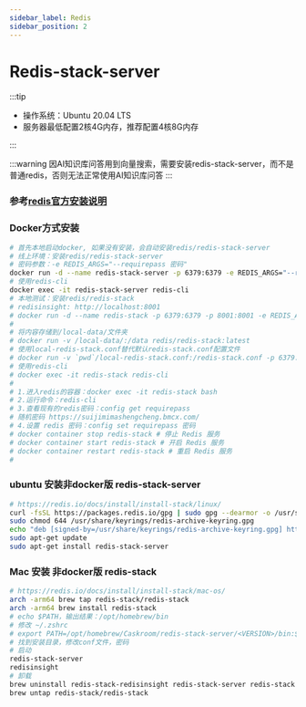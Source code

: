 ```yaml
---
sidebar_label: Redis
sidebar_position: 2
---
```


# Redis-stack-server

:::tip

- 操作系统：Ubuntu 20.04 LTS
- 服务器最低配置2核4G内存，推荐配置4核8G内存

:::

:::warning
因AI知识库问答用到向量搜索，需要安装redis-stack-server，而不是普通redis，否则无法正常使用AI知识库问答
:::

### 参考[redis官方安装说明](https://redis.io/docs/install/install-stack/docker/)

### Docker方式安装

```bash
# 首先本地启动docker, 如果没有安装，会自动安装redis/redis-stack-server
# 线上环境：安装redis/redis-stack-server
# 密码参数：-e REDIS_ARGS="--requirepass 密码"
docker run -d --name redis-stack-server -p 6379:6379 -e REDIS_ARGS="--requirepass 密码" redis/redis-stack-server:latest
# 使用redis-cli
docker exec -it redis-stack-server redis-cli
# 本地测试：安装redis/redis-stack
# redisinsight: http://localhost:8001
# docker run -d --name redis-stack -p 6379:6379 -p 8001:8001 -e REDIS_ARGS="--requirepass 密码" redis/redis-stack:latest
#
# 将内容存储到/local-data/文件夹
# docker run -v /local-data/:/data redis/redis-stack:latest
# 使用local-redis-stack.conf替代默认redis-stack.conf配置文件
# docker run -v `pwd`/local-redis-stack.conf:/redis-stack.conf -p 6379:6379 -p 8001:8001 redis/redis-stack-server:latest
# 使用redis-cli
# docker exec -it redis-stack redis-cli
#
# 1.进入redis的容器：docker exec -it redis-stack bash
# 2.运行命令：redis-cli
# 3.查看现有的redis密码：config get requirepass
# 随机密码 https://suijimimashengcheng.bmcx.com/
# 4.设置 redis 密码：config set requirepass 密码
# docker container stop redis-stack # 停止 Redis 服务
# docker container start redis-stack # 开启 Redis 服务
# docker container restart redis-stack # 重启 Redis 服务
#
```

### ubuntu 安装非docker版 redis-stack-server

```bash
# https://redis.io/docs/install/install-stack/linux/
curl -fsSL https://packages.redis.io/gpg | sudo gpg --dearmor -o /usr/share/keyrings/redis-archive-keyring.gpg
sudo chmod 644 /usr/share/keyrings/redis-archive-keyring.gpg
echo "deb [signed-by=/usr/share/keyrings/redis-archive-keyring.gpg] https://packages.redis.io/deb $(lsb_release -cs) main" | sudo tee /etc/apt/sources.list.d/redis.list
sudo apt-get update
sudo apt-get install redis-stack-server
```

### Mac 安装 非docker版 redis-stack

```bash
# https://redis.io/docs/install/install-stack/mac-os/
arch -arm64 brew tap redis-stack/redis-stack
arch -arm64 brew install redis-stack
# echo $PATH，输出结果：/opt/homebrew/bin
# 修改 ~/.zshrc
# export PATH=/opt/homebrew/Caskroom/redis-stack-server/<VERSION>/bin:$PATH
# 找到安装目录，修改conf文件，密码
# 启动
redis-stack-server
redisinsight
# 卸载
brew uninstall redis-stack-redisinsight redis-stack-server redis-stack
brew untap redis-stack/redis-stack
```


